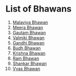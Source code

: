 <!-- TITLE: Bhawans -->
<!-- SUBTITLE: Hostels buildings in BITS Hyderabad are called Bhawans. -->
# List of Bhawans
1. [Malaviya Bhawan](/campus/bhawans/malaviya)
2. [Meera Bhawan](/campus/bhawans/meera)
3. [Gautam Bhawan](/campus/bhawans/gautam)
4. [Valmiki Bhawan](/campus/bhawans/valmiki)
5. [Gandhi Bhawan](/campus/bhawans/gandhi)
6. [Budh Bhawan](/campus/bhawans/budh)
7. [Krishna Bhawan](/campus/bhawans/krishna)
8. [Ram Bhawan](/campus/bhawans/ram)
9. [Shankar Bhawan](/campus/bhawans/shankar)
10. [Vyas Bhawan](/campus/bhawans/vyas)
